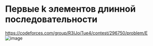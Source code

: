 # Первые k элементов длинной последовательности
https://codeforces.com/group/R3IJoiTue4/contest/296750/problem/E
![image](https://github.com/OrlovAlexey/Olympiad-programming/assets/33424589/d9aa7187-98d4-4dff-8ff9-4ff3812b631b)
